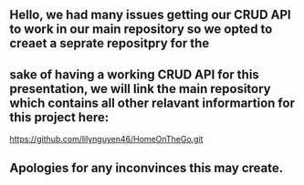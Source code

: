## Hello, we had many issues getting our CRUD API to work in our main repository so we opted to creaet a seprate repositpry for the 
## sake of having a working CRUD API for this presentation, we will link the main repository which contains all other relavant informartion for this project here:

https://github.com/lilynguyen46/HomeOnTheGo.git


## Apologies for any inconvinces this may create.
